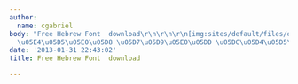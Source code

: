 ```yaml
---
author:
  name: cgabriel
body: "Free Hebrew Font  download\r\n\r\n\r\n[img:sites/default/files/old-images/02
  \u05E4\u05D5\u05E0\u05D8 \u05D7\u05D9\u05E0\u05DD \u05DC\u05D4\u05D5\u05E8\u05D3\u05D4_6648.jpg]"
date: '2013-01-31 22:43:02'
title: Free Hebrew Font  download

---
```


